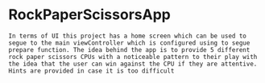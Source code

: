 # RockPaperScissorsApp
    In terms of UI this project has a home screen which can be used to segue to the main viewController which is configured using to segue prepare function. The idea behind the app is to provide 5 different rock paper scissors CPUs with a noticeable pattern to their play with the idea that the user can win against the CPU if they are attentive. Hints are provided in case it is too difficult
